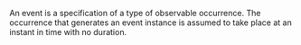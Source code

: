 An event is a specification of a type of observable occurrence. The occurrence that generates an event instance is assumed to take place at an instant in time with no duration.